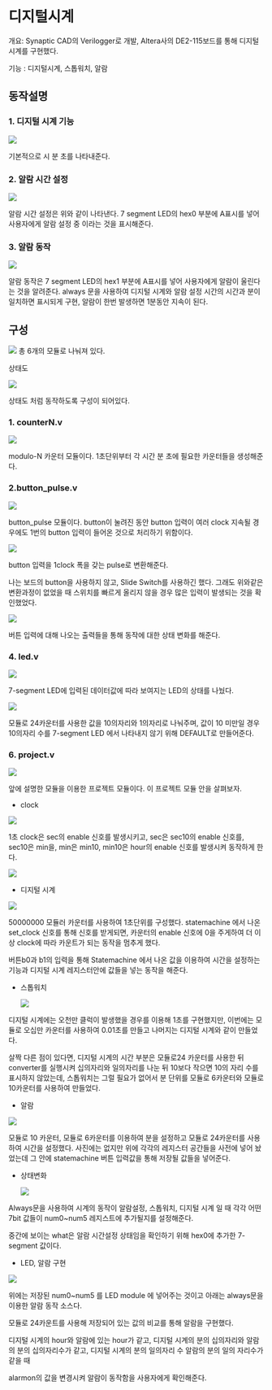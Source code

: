 # 디지털시계

개요: Synaptic CAD의 Verilogger로 개발, Altera사의 DE2-115보드를 통해 디지털 시계를 구현했다. 

기능 : 디지털시계, 스톱워치, 알람

## 동작설명

### 1. 디지털 시계 기능

<kbd><img src="images/image5.png"></kbd>

기본적으로 시 분 초를 나타내준다. 

### 2. 알람 시간 설정

<kbd><img src="images/image6.png"></kbd>

알람 시간 설정은 위와 같이 나타낸다. 7 segment LED의 hex0 부분에 A표시를 넣어 사용자에게 알람 설정 중 이라는 것을 표시해준다.

### 3. 알람 동작

<kbd><img src="images/image7.png"></kbd>

알람 동작은 7 segment LED의 hex1 부분에 A표시를 넣어 사용자에게 알람이 울린다는 것을 알려준다. always 문을 사용하여 디지털 시계와 알람 설정 시간의 시간과 분이 일치하면 표시되게 구현,
알람이 한번 발생하면 1분동안 지속이 된다.

## 구성

<kbd><img src="images/image8.png"></kbd>
총 6개의 모듈로 나눠져 있다. 


상태도

<kbd><img src="images/Untitled.png"></kbd>



상태도 처럼 동작하도록 구성이 되어있다.

### 1. counterN.v

<kbd><img src="images/image10.png"></kbd>

modulo-N 카운터 모듈이다. 1초단위부터 각 시간 분 초에 필요한 카운터들을 생성해준다.

### 2.button_pulse.v

<kbd><img src="images/image11.png"></kbd>

button_pulse 모듈이다. button이 눌려진 동안 button 입력이 여러 clock 지속될 경우에도 1번의 button 입력이 들어온 것으로 처리하기 위함이다.

<kbd><img src="images/Untitled%201.png"></kbd>

button 입력을 1clock 폭을 갖는 pulse로 변환해준다.

나는 보드의 button을 사용하지 않고, Slide Switch를 사용하긴 했다. 그래도 위와같은 변환과정이 없었을 때 스위치를 빠르게 올리지 않을 경우 많은 입력이 발생되는 것을 확인했었다.

<kbd><img src="images/image13.png"></kbd>

버튼 입력에 대해 나오는 출력들을 통해 동작에 대한 상태 변화를 해준다.

### 4. led.v

<kbd><img src="images/image14.png"></kbd>

7-segment LED에 입력된 데이터값에 따라 보여지는 LED의 상태를 나눴다. 

<kbd><img src="images/image15.png"></kbd>

모듈로 24카운터를 사용한 값을 10의자리와 1의자리로 나눠주며, 값이 10 미만일 경우 10의자리 수를 7-segment LED 에서 나타내지 않기 위해 DEFAULT로 만들어준다.

### 6. project.v

<kbd><img src="images/image16.png"></kbd>

앞에 설명한 모듈을 이용한 프로젝트 모듈이다. 이 프로젝트 모듈 안을 살펴보자.

- clock

<kbd><img src="images/Untitled%202.png"></kbd>

1초 clock은 sec의 enable 신호를 발생시키고, sec은 sec10의 enable 신호를, sec10은 min을, min은 min10, min10은 hour의 enable 신호를 발생시켜 동작하게 한다.

<kbd><img src="images/Untitled%203.png"></kbd>

- 디지털 시계

<kbd><img src="images/image19.png"></kbd>

50000000 모듈러 카운터를 사용하여 1초단위를 구성했다.
statemachine 에서 나온 set_clock 신호를 통해 신호를 받게되면, 카운터의 enable 신호에 0을 주게하여 더 이상 clock에 따라 카운트가 되는 동작을 멈추게 했다.

 버튼b0과 b1의 입력을 통해 Statemachine 에서 나온 값을 이용하여 시간을 설정하는 기능과 디지털 시계 레지스터안에 값들을 넣는 동작을 해준다.

- 스톱워치

    <kbd><img src="images/image20.png"></kbd>

디지털 시계에는 오천만 클럭이 발생했을 경우를 이용해 1초를 구현했지만, 이번에는 모듈로 오십만 카운터를 사용하여 0.01초를 만들고 나머지는 디지털 시계와 같이 만들었다.

살짝 다른 점이 있다면, 디지털 시계의 시간 부분은 모듈로24 카운터를 사용한 뒤 converter를 실행시켜 십의자리와 일의자리를 나눈 뒤 10보다 작으면 10의 자리 수를 표시하지 않았는데, 스톱워치는 그럴 필요가 없어서 분 단위를 모듈로 6카운터와 모듈로 10카운터를 사용하여 만들었다.

- 알람

<kbd><img src="images/image21.png"></kbd>

모듈로 10 카운터, 모듈로 6카운터를 이용하여 분을 설정하고 모듈로 24카운터를 사용하여 시간을 설정했다. 사진에는 없지만 위에 각각의 레지스터 공간들을 사전에 넣어 놨었는데 그 안에 statemachine 버튼 입력값을 통해 저장될 값들을 넣어준다.

- 상태변화

    <kbd><img src="images/image22.png"></kbd>

Always문을 사용하여 시계의 동작이 알람설정, 스톱워치, 디지털 시계 일 때 각각 어떤 7bit 값들이 num0~num5 레지스트에 추가될지를 설정해준다.

중간에 보이는 what은 알람 시간설정 상태임을 확인하기 위해 hex0에 추가한 7-segment 값이다.

- LED, 알람 구현

<kbd><img src="images/image23.png"></kbd>

위에는 저장된 num0~num5 를 LED module 에 넣어주는 것이고 아래는 always문을 이용한 알람 동작 소스다.

모듈로 24카운트를 사용해 저장되어 있는 값의 비교를 통해 알람을 구현했다.

디지털 시계의 hour와 알람에 있는 hour가 같고, 디지털 시계의 분의 십의자리와 알람의 분의 십의자리수가 같고, 디지털 시계의 분의 일의자리 수 알람의 분의 일의 자리수가 같을 때

alarmon의 값을 변경시켜 알람이 동작함을 사용자에게 확인해준다.
